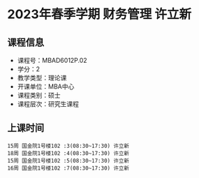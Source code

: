 # 2023年春季学期 财务管理 许立新






## 课程信息

- 课程号：MBAD6012P.02
- 学分：2
- 教学类型：理论课
- 开课单位：MBA中心
- 课程类别：硕士
- 课程层次：研究生课程

## 上课时间

```
15周 国金院1号楼102 :3(08:30~17:30) 许立新
18周 国金院1号楼102 :4(08:30~17:30) 许立新
15周 国金院1号楼102 :5(08:30~17:30) 许立新
16周 国金院1号楼102 :7(08:30~17:30) 许立新
```

